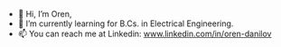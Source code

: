 - 👋 Hi, I’m Oren,
- 🌱 I’m currently learning for B.Cs. in Electrical Engineering. 
- 📫 You can reach me at Linkedin: www.linkedin.com/in/oren-danilov


<!---
Oren14Dani/Oren14Dani is a ✨ special ✨ repository because its `README.md` (this file) appears on your GitHub profile.
You can click the Preview link to take a look at your changes.
--->

